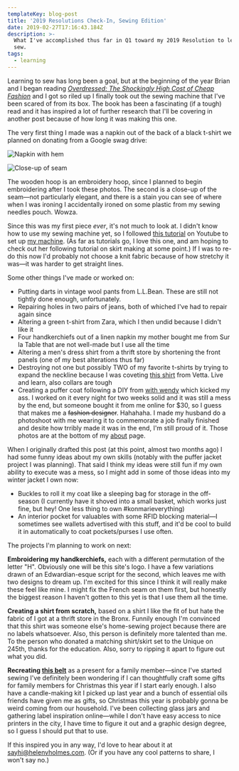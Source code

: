 ```yaml
---
templateKey: blog-post
title: '2019 Resolutions Check-In, Sewing Edition'
date: 2019-02-27T17:16:43.184Z
description: >-
  What I've accomplished thus far in Q1 toward my 2019 Resolution to learn to
  sew.
tags:
  - learning
---
```

Learning to sew has long been a goal, but at the beginning of the year Brian and I began reading [_Overdressed: The Shockingly High Cost of Cheap Fashion_](https://www.goodreads.com/book/show/11797414-overdressed) and I got so riled up I finally took out the sewing machine that I've been scared of from its box. The book has been a fascinating (if a tough) read and it has inspired a lot of further research that I'll be covering in another post because of how long it was making this one.

The very first thing I made was a napkin out of the back of a black t-shirt we planned on donating from a Google swag drive:

![Napkin with hem](/img/img_4502.jpg)

![Close-up of seam](/img/img_4503.jpg)

The wooden hoop is an embroidery hoop, since I planned to begin embroidering after I took these photos. The second is a close-up of the seam—not particularly elegant, and there is a stain you can see of where when I was ironing I accidentally ironed on some plastic from my sewing needles pouch. Wowza.

Since this was my first piece _ever_, it's not much to look at. I didn't know how to use my sewing machine yet, so I followed [this tutorial](https://youtu.be/rnTwT-ifLkU) on Youtube to set up [my machine](https://www.amazon.com/gp/product/B00VV4ZWBQ/ref=oh_aui_search_asin_title?ie=UTF8&psc=1). (As far as tutorials go, I love this one, and am hoping to check out her following tutorial on skirt making at some point.) If I was to re-do this now I'd probably not choose a knit fabric because of how stretchy it was—it was harder to get straight lines.

Some other things I've made or worked on:

* Putting darts in vintage wool pants from L.L.Bean. These are still not tightly done enough, unfortunately.
* Repairing holes in two pairs of jeans, both of whiched I've had to repair again since
* Altering a green t-shirt from Zara, which I then undid because I didn't like it
* Four handkerchiefs out of a linen napkin my mother bought me from Sur la Table that are not well-made but I use all the time
* Altering a men's dress shirt from a thrift store by shortening the front panels (one of my best alterations thus far)
* Destroying not one but possibly TWO of my favorite t-shirts by trying to expand the neckline because I was coveting [this shirt](https://www.vettacapsule.com/collections/tops/products/the-convertible-tee?variant=8985870925860) from Vetta. Live and learn, also collars are tough
* Creating a puffer coat following a DIY from [with wendy](https://www.youtube.com/user/withwendy) which kicked my ass. I worked on it every night for two weeks solid and it was still a mess by the end, but someone bought it from me online for $30, so I guess that makes me a ~~fashion designer~~. Hahahaha. I made my husband do a photoshoot with me wearing it to commemorate a job finally finished and desite how trribly made it was in the end, I'm still proud of it. Those photos are at the bottom of my [about](about/) page.

When I originally drafted this post (at this point, almost two months ago) I had some funny ideas about my own skills (notably with the puffer jacket project I was planning). That said I think my ideas were still fun if my own ability to execute was a mess, so I might add in some of those ideas into my winter jacket I own now:

* Buckles to roll it my coat like a sleeping bag for storage in the off-season (I currently have it shoved into a small basket, which works just fine, but hey! One less thing to own #konmarieverything)
* An interior pocket for valuables with some RFID blocking material—I sometimes see wallets advertised with this stuff, and it'd be cool to build it in automatically to coat pockets/purses I use often.

The projects I'm planning to work on next:

**Embroidering my handkerchiefs,** each with a different permutation of the letter "H". Obviously one will be this site's logo. I have a few variations drawn of an Edwardian-esque script for the second, which leaves me with two designs to dream up. I'm excited for this since I think it will really make these feel like mine. I might fix the French seam on them first, but honestly the biggest reason I haven't gotten to this yet is that I use them all the time.

**Creating a shirt from scratch,** based on a shirt I like the fit of but hate the fabric of I got at a thrift store in the Bronx. Funnily enough I'm convinced that this shirt was someone else's home-sewing project because there are no labels whatsoever. Also, this person is definitely more talented than me. To the person who donated a matching shirt/skirt set to the Unique on 245th, thanks for the education. Also, sorry to ripping it apart to figure out what you did. 

**Recreating [this belt](https://elizabethsuzann.com/products/asawa-tie-belt-midweight-linen)** as a present for a family member—since I've started sewing I've definitely been wondering if I can thoughtfully craft some gifts for family members for Christmas this year if I start early enough. I also have a candle-making kit I picked up last year and a bunch of essential oils friends have given me as gifts, so Christmas this year is probably gonna be weird coming from our household. I've been collecting glass jars and gathering label inspiration online—while I don't have easy access to nice printers in the city, I have time to figure it out and a graphic design degree, so I guess I should put that to use.

If this inspired you in any way, I'd love to hear about it at sayhi@helenvholmes.com. (Or if you have any cool patterns to share, I won't say no.)
